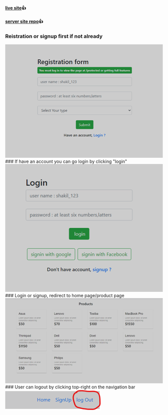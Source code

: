 #### [live site](https://go4garagefullstack.web.app):+1:
#### [server site repo](https://github.com/shakil51298/assignment_task2_Go4Garage_server):+1:

### Reistration or signup first if not already
<img src="/src/img/signUp.png" alt="signUpPagess">
### If have an account you can go login by clicking "login" 
<img src="/src/img/LoginPage.png" alt="signinPagess">
### Login or signup, redirect to home page/product page
<img src="/src/img/products-home.png" alt="homePages">
### User can logout by clicking top-right on the navigation bar
<img src="/src/img/logOut.png" alt="logOuts">

